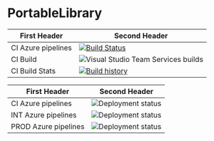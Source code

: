 # PortableLibrary

| First Header  | Second Header |
| ------------- | ------------- |
| CI Azure pipelines  | [![Build Status](https://dev.azure.com/lewiss945/PortableLibrary/_apis/build/status/PortableLibrary-CI)](https://dev.azure.com/lewiss945/PortableLibrary/_apis/build/status/PortableLibrary-CI?branchName=develop)  |
| CI Build  | ![Visual Studio Team Services builds](https://img.shields.io/vso/build/lewiss945/PortableLibrary/3.svg)  |
| CI Build Stats  | [![Build history](https://buildstats.info/azurepipelines/chart/lewiss945/PortableLibrary/3?branch=develop&buildCount=10)](https://dev.azure.com/lewiss945/PortableLibrary/_apis/build/status/PortableLibrary-CI?branchName=develop)  |


| First Header  | Second Header |
| ------------- | ------------- |
| CI Azure pipelines | ![Deployment status](https://vsrm.dev.azure.com/lewiss945/_apis/public/Release/badge/870633f2-5146-4a69-bddc-cfa1f8113148/1/3)  |
| INT Azure pipelines | ![Deployment status](https://vsrm.dev.azure.com/lewiss945/_apis/public/Release/badge/870633f2-5146-4a69-bddc-cfa1f8113148/1/4)  |
| PROD Azure pipelines | ![Deployment status](https://vsrm.dev.azure.com/lewiss945/_apis/public/Release/badge/870633f2-5146-4a69-bddc-cfa1f8113148/1/1)  |
